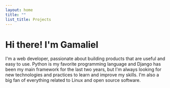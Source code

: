 ```yaml
---
layout: home
title: ""
list_title: Projects
---
```


# Hi there! I'm Gamaliel

I'm a web developer, passionate about building products that are useful and easy to use. Python is my favorite programming language and Django has been my main framework for the last two years, but I'm always looking for new technologies and practices to learn and improve my skills. I'm also a big fan of everything related to Linux and open source software.
